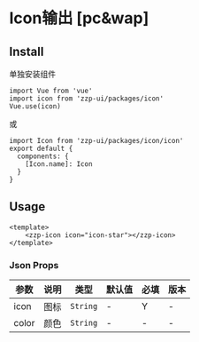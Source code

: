 # Icon输出 [pc&wap]

## Install

单独安装组件
```vue
import Vue from 'vue'
import icon from 'zzp-ui/packages/icon'
Vue.use(icon)
```
或
```vue
import Icon from 'zzp-ui/packages/icon/icon'
export default {
  components: {
    [Icon.name]: Icon
  }
}
```

## Usage

```vue
<template>
    <zzp-icon icon="icon-star"></zzp-icon>
</template>
```

### Json Props 

| 参数 | 说明 | 类型 | 默认值 | 必填 | 版本 |
| ---- | ---- | ---- | ---- | ---- | ---- |
| icon | 图标 | `String` | - | Y | - |
| color | 颜色 | `String` | - | - | - |

